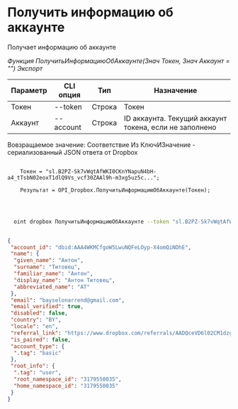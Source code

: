 ﻿---
sidebar_position: 4
---

# Получить информацию об аккаунте
 Получает информацию об аккаунте


*Функция ПолучитьИнформациюОбАккаунте(Знач Токен, Знач Аккаунт = "") Экспорт*

  | Параметр | CLI опция | Тип | Назначение |
  |-|-|-|-|
  | Токен | --token | Строка | Токен |
  | Аккаунт | --account | Строка | ID аккаунта. Текущий аккаунт токена, если не заполнено |

  
  Вовзращаемое значение:   Соответствие Из КлючИЗначение - сериализованный JSON ответа от Dropbox

```bsl title="Пример кода"
	
    Токен = "sl.B2PZ-Sk7vWqtAfWKI0CKnYNapuN4bH-a4_tTsbN02eoxT1dlQ9Vs_vcf30ZAAl9h-m3xg5uz5c...";
    
    Результат = OPI_Dropbox.ПолучитьИнформациюОбАккаунте(Токен);

	
```

```sh title="Пример команд CLI"
    
  oint dropbox ПолучитьИнформациюОбАккаунте --token "sl.B2PZ-Sk7vWqtAfWKI0CKnYNapuN4bH-a4_tTsbN02eoxT1dlQ9Vs_vcf30ZAAl9h-m3xg5uz5c..." --account %account%

```


```json title="Результат"

{
 "account_id": "dbid:AAA4WKMCfgoW5LwuNQFeLOyp-X4omQiNDhE",
 "name": {
  "given_name": "Антон",
  "surname": "Титовец",
  "familiar_name": "Антон",
  "display_name": "Антон Титовец",
  "abbreviated_name": "АТ"
 },
 "email": "bayselonarrend@gmail.com",
 "email_verified": true,
 "disabled": false,
 "country": "BY",
 "locale": "en",
 "referral_link": "https://www.dropbox.com/referrals/AADQceVD6l02CM1dzgLM7s_o8gdaPXKc7oM?src=app9-2724483",
 "is_paired": false,
 "account_type": {
  ".tag": "basic"
 },
 "root_info": {
  ".tag": "user",
  "root_namespace_id": "3179550035",
  "home_namespace_id": "3179550035"
 }
}

```

